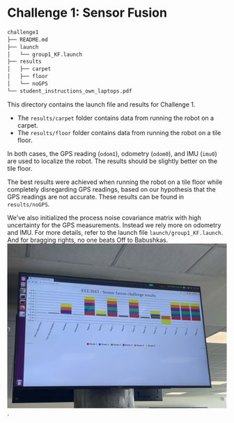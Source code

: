 # Challenge 1: Sensor Fusion

```bash
challenge1
├── README.md
├── launch
│   └── group1_KF.launch
├── results
│   ├── carpet
│   ├── floor
│   └── noGPS
└── student_instructions_own_laptops.pdf
```
This directory contains the launch file and results for Challenge 1.
- The `results/carpet` folder contains data from running the robot on a carpet.
- The `results/floor` folder contains data from running the robot on a tile floor.

In both cases, the GPS reading (`odom1`), odometry (`odom0`), and IMU (`imu0`) are used to localize the robot. The results should be slightly better on the tile floor.

The best results were achieved when running the robot on a tile floor while completely disregarding GPS readings, based on our hypothesis that the GPS readings are not accurate.
These results can be found in `results/noGPS`.


We've also initialized the process noise covariance matrix with high uncertainty for the GPS measurements. Instead we rely more on odometry and IMU. For more details, refer to the launch file `launch/group1_KF.launch`. And for bragging rights, no one beats Off to Babushkas.
![ranking](./results/ranking.png).